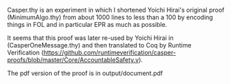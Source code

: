 Casper.thy is an experiment in which I shortened Yoichi Hirai's original proof (MinimumAlgo.thy) from about 1000 lines to less than a 100 by encoding things in FOL and in particular EPR as much as possible.

It seems that this proof was later re-used by Yoichi Hirai in (CasperOneMessage.thy) and then translated to Coq by Runtime Verification (https://github.com/runtimeverification/casper-proofs/blob/master/Core/AccountableSafety.v).

The pdf version of the proof is in output/document.pdf

